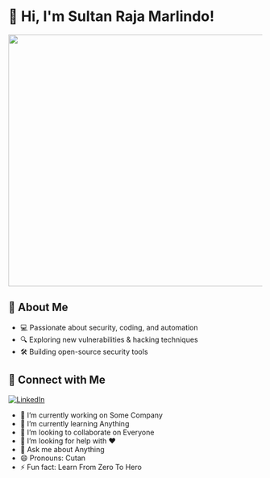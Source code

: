 # 👋 Hi, I'm Sultan Raja Marlindo!  
<img src="https://img.freepik.com/free-photo/futurism-perspective-digital-nomads-lifestyle_23-2151252469.jpg" width="1200" height="500">
  
## 🚀 About Me  
- 💻 Passionate about security, coding, and automation  
- 🔍 Exploring new vulnerabilities & hacking techniques  
- 🛠️ Building open-source security tools  

## 🔗 Connect with Me  
[![LinkedIn](https://img.shields.io/badge/LinkedIn-%230A66C2.svg?&logo=linkedin&logoColor=white)](https://www.linkedin.com/in/sultanmarlindo)

- 🔭 I’m currently working on Some Company
- 🌱 I’m currently learning Anything 
- 👯 I’m looking to collaborate on Everyone 
- 🤔 I’m looking for help with ❤ 
- 💬 Ask me about Anything 
- 😄 Pronouns: Cutan
- ⚡ Fun fact: Learn From Zero To Hero
